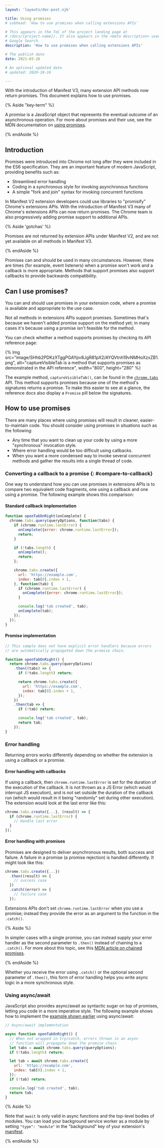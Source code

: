 ```yaml
---
layout: 'layouts/doc-post.njk'

title: Using promises
# subhead: 'How to use promises when calling extensions APIs'

# This appears in the ToC of the project landing page at
# /docs/[project-name]/. It also appears in the <meta description> used in
# Google Search.
description: 'How to use promises when calling extensions APIs'

# The publish date
date: 2021-03-26

# An optional updated date
# updated: 2020-10-16

---
```


With the introduction of Manifest V3, many extension API methods now return promises. This document
explains how to use promises.

{% Aside "key-term" %}

A *promise* is a JavaScript object that represents the eventual outcome of an asynchronous
operation. For more about promises and their use, see the MDN documentation on [using
promises][mdn-promises].

{% endAside %}

## Introduction

Promises were introduced into Chrome not long after they were included in the ES6 specification.
They are an important feature of modern JavaScript, providing benefits such as:

* Streamlined error handling
* Coding in a synchronous style for invoking asynchronous functions
* A simple "fork and join" syntax for invoking concurrent functions

In Manifest V2 extension developers could use libraries to "promisify" Chrome's extensions APIs.
With the introduction of Manifest V3 many of Chrome's extensions APIs can now return promises. The
Chrome team is also progressively adding promise support to additional APIs.

{% Aside 'gotchas' %}

Promises are not returned by extension APIs under Manifest V2, and are not yet available on all
methods in Manifest V3.

{% endAside  %}

Promises can and should be used in many circumstances. However, there are times (for example, event
listeners) when a promise won't work and a callback is more appropriate. Methods that support
promises also support callbacks to provide backwards compatibility.

## Can I use promises?

You can and should use promises in your extension code, where a promise is available and appropriate
to the use case.

Not all methods in extensions APIs support promises. Sometimes that's because we haven't added
promise support on the method yet; in many cases it's because using a promise isn't feasible for the
method.

You can check whether a method supports promises by checking its API reference page:

{% Img src="image/SHhb2PDKzXTggPGAYpv8JgR81pX2/AYQVtnh19vNMHoXzxZB1.png",
  alt="captureVisibleTab is a method that supports promises as demonstrated in the API reference",
  width="800", height="280" %}

The example method, `captureVisibleTab()`, can be found in the [`chrome.tabs`][api-tabs-methods]
API. This method supports promises because one of the method's signatures returns a promise. To make
this easier to see at a glance, the reference docs also display a `Promise` pill below the
signatures.

## How to use promises

There are many places where using promises will result in cleaner, easier-to-maintain code. You
should consider using promises in situations such as the following:

* Any time that you want to clean up your code by using a more "synchronous" invocation style.
* Where error handling would be too difficult using callbacks.
* When you want a more condensed way to invoke several concurrent methods and gather the results
  into a single thread of code.

### Converting a callback to a promise {: #compare-to-callback}

One way to understand how you can use promises in extensions APIs is to compare two equivalent code
fragments, one using a callback and one using a promise. The following example shows this
comparison:

#### Standard callback implementation

```js
function openTabOnRight(onComplete) {
  chrome.tabs.query(queryOptions, function(tabs) {
    if (chrome.runtime.lastError) {
      onComplete({error: chrome.runtime.lastError});
      return;
    }

    if (!tabs.length) {
      onComplete();
      return;
    };

    chrome.tabs.create({
      url: 'https://example.com',
      index: tab[0].index + 1,
    }, function(tab) {
      if (chrome.runtime.lastError) {
        onComplete({error: chrome.runtime.lastError});
      }

      console.log('tab created', tab);
      onComplete(tab);
    });
  });
}
```

#### Promise implementation

```js
// This sample does not have explicit error handlers because errors
// are automatically propagated down the promise chain.

function openTabOnRight() {
  return chrome.tabs.query(queryOptions)
    .then((tabs) => {
      if (!tabs.length) return;

      return chrome.tabs.create({
        url: 'https://example.com',
        index: tab[0].index + 1,
      });
    })
    .then(tab => {
      if (!tab) return;

      console.log('tab created', tab);
      return tab;
    });
}
```

### Error handling

Returning errors works differently depending on whether the extension is using a callback or a
promise.

#### Error handling with callbacks

If using a callback, then `chrome.runtime.lastError` is set for the duration of the execution of the
callback. It is not thrown as a JS Error (which would interrupt JS execution), and is not set
outside the duration of the callback run (which would result in it being "randomly" set during other
execution). The extension would look at the last error like this:

```js
chrome.tabs.create({...}, (result) => {
  if (chrome.runtime.lastError) {
    // Handle last error
  }
});
```

#### Error handling with promises

Promises are designed to deliver asynchronous results, both success and failure. A failure in a
promise (a promise rejection) is handled differently. It might look like this:

```js
chrome.tabs.create({...})
  .then((result) => {
    // success case
  })
  .catch((error) => {
    // failure case
  });
```

Extensions APIs don't set `chrome.runtime.lastError` when you use a promise; instead they provide
the error as an argument to the function in the `.catch()`.

{% Aside %}

In simpler cases with a single promise, you can instead supply your error handler as the second
parameter to `.then()` instead of chaining to a `.catch()`. For more about this topic, see this [MDN
article on chained promises][mdn-promise-chain].

{% endAside %}

Whether you receive the error using `.catch()` or the optional second parameter of `.then()`, this
form of error handling helps you write async logic in a more synchronous style.

### Using async/await

JavaScript also provides async/await as syntactic sugar on top of promises, letting you code in a
more imperative style. The following example shows how to implement the [example shown
earlier](#compare-to-callback) using async/await:

```js
// Async/await implementation

async function openTabOnRight() {
  // When not wrapped in try/catch, errors thrown in an async
  // function will propagate down the promise chain
  let tabs = await chrome.tabs.query(queryOptions);
  if (!tabs.length) return;

  let tab = await chrome.tabs.create({
    url: 'https://example.com',
    index: tab[0].index + 1,
  });
  if (!tab) return;

  console.log('tab created', tab);
  return tab;
}
```

{% Aside %}

Note that `await` is only valid in async functions and the top-level bodies of modules. You can load
your background service worker as a module by setting `"type": "module"` in the "background" key of
your extension's [manifest][doc-manifest].

{% endAside %}

[api-tabs-methods]: /docs/extensions/reference/tabs/#methods
[doc-manifest]: /docs/extensions/mv3/manifest/
[mdn-promise-chain]: https://developer.mozilla.org/en-US/docs/Web/JavaScript/Reference/Global_Objects/Promise#chained_promises
[mdn-promises]: https://developer.mozilla.org/en-US/docs/Web/JavaScript/Guide/Using_promises
